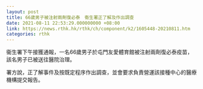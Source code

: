 ```yaml
---
layout: post
title: 66歲男子被注射兩劑復必泰　衞生署正了解及作出調查
date: 2021-08-11 22:53:29.000000000 +08:00
link: https://news.rthk.hk/rthk/ch/component/k2/1605448-20210811.htm
categories: rthk
---
```


衞生署下午接獲通報，一名66歲男子於屯門友愛體育館被注射兩劑復必泰疫苗，該名男子已被送往醫院治理。

署方說，正了解事件及按既定程序作出調查，並會要求負責營運該接種中心的醫療機構提交報告。
